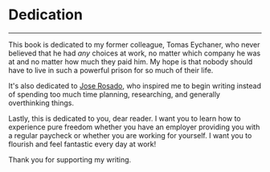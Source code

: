 # Dedication

----

This book is dedicated to my former colleague, Tomas Eychaner, who never believed that he had *any* choices at work, no matter which company he was at and no matter how much they paid him. My hope is that nobody should have to live in such a powerful prison for so much of their life. 

It's also dedicated to [Jose Rosado](https://twitter.com/JoseRosado), who inspired me to begin writing instead of spending too much time planning, researching, and generally overthinking things. 

Lastly, this is dedicated to you, dear reader. I want you to learn how to experience pure freedom whether you have an employer providing you with a regular paycheck or whether you are working for yourself. I want you to flourish and feel fantastic every day at work! 

Thank you for supporting my writing.
